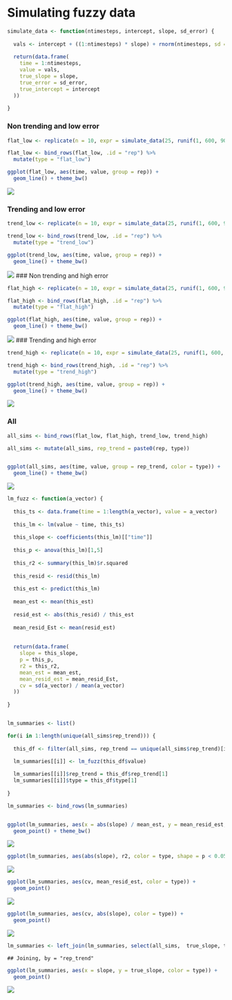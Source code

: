 Simulating fuzzy data
================

``` r
simulate_data <- function(ntimesteps, intercept, slope, sd_error) {
  
  vals <- intercept + ((1:ntimesteps) * slope) + rnorm(ntimesteps, sd = sd_error)
  
  return(data.frame(
    time = 1:ntimesteps,
    value = vals,
    true_slope = slope,
    true_error = sd_error,
    true_intercept = intercept
  ))
  
}
```

### Non trending and low error

``` r
flat_low <- replicate(n = 10, expr = simulate_data(25, runif(1, 600, 900), runif(1, -.5, .5), sd_error = 10), simplify = F)

flat_low <- bind_rows(flat_low, .id = "rep") %>%
  mutate(type = "flat_low")

ggplot(flat_low, aes(time, value, group = rep)) +
  geom_line() + theme_bw()
```

![](fuzz_sims_files/figure-gfm/flat%20low-1.png)<!-- -->

### Trending and low error

``` r
trend_low <- replicate(n = 10, expr = simulate_data(25, runif(1, 600, 900), sample(c(-1, 1), size = 1) * runif(1, 10, 20), sd_error = 10), simplify = F)

trend_low <- bind_rows(trend_low, .id = "rep") %>%
  mutate(type = "trend_low")

ggplot(trend_low, aes(time, value, group = rep)) +
  geom_line() + theme_bw()
```

![](fuzz_sims_files/figure-gfm/trend%20low-1.png)<!-- --> \#\#\# Non
trending and high error

``` r
flat_high <- replicate(n = 10, expr = simulate_data(25, runif(1, 600, 900), runif(1, -.5, .5), sd_error = 50), simplify = F)

flat_high <- bind_rows(flat_high, .id = "rep") %>%
  mutate(type = "flat_high")

ggplot(flat_high, aes(time, value, group = rep)) +
  geom_line() + theme_bw()
```

![](fuzz_sims_files/figure-gfm/flat%20high-1.png)<!-- --> \#\#\#
Trending and high error

``` r
trend_high <- replicate(n = 10, expr = simulate_data(25, runif(1, 600, 900), sample(c(-1, 1), size = 1) * runif(1, 10, 20), sd_error = 50), simplify = F)

trend_high <- bind_rows(trend_high, .id = "rep") %>%
  mutate(type = "trend_high")

ggplot(trend_high, aes(time, value, group = rep)) +
  geom_line() + theme_bw()
```

![](fuzz_sims_files/figure-gfm/trend%20high-1.png)<!-- -->

### All

``` r
all_sims <- bind_rows(flat_low, flat_high, trend_low, trend_high)

all_sims <- mutate(all_sims, rep_trend = paste0(rep, type)) 


ggplot(all_sims, aes(time, value, group = rep_trend, color = type)) +
  geom_line() + theme_bw()
```

![](fuzz_sims_files/figure-gfm/all-1.png)<!-- -->

``` r
lm_fuzz <- function(a_vector) {
  
  this_ts <- data.frame(time = 1:length(a_vector), value = a_vector)
  
  this_lm <- lm(value ~ time, this_ts) 
  
  this_slope <- coefficients(this_lm)[["time"]]
  
  this_p <- anova(this_lm)[1,5]
  
  this_r2 <- summary(this_lm)$r.squared
  
  this_resid <- resid(this_lm)
  
  this_est <- predict(this_lm)
  
  mean_est <- mean(this_est)
  
  resid_est <- abs(this_resid) / this_est
  
  mean_resid_Est <- mean(resid_est)
  
  
  return(data.frame(
    slope = this_slope,
    p = this_p,
    r2 = this_r2,
    mean_est = mean_est,
    mean_resid_est = mean_resid_Est,
    cv = sd(a_vector) / mean(a_vector)
  ))
  
}


lm_summaries <- list()

for(i in 1:length(unique(all_sims$rep_trend))) {
  
  this_df <- filter(all_sims, rep_trend == unique(all_sims$rep_trend)[i])
  
  lm_summaries[[i]] <- lm_fuzz(this_df$value)

  lm_summaries[[i]]$rep_trend = this_df$rep_trend[1]
  lm_summaries[[i]]$type = this_df$type[1]
    
}

lm_summaries <- bind_rows(lm_summaries)


ggplot(lm_summaries, aes(x = abs(slope) / mean_est, y = mean_resid_est, color = type, shape = p < .05)) +
  geom_point() + theme_bw()
```

![](fuzz_sims_files/figure-gfm/extract%20lm%20metrics-1.png)<!-- -->

``` r
ggplot(lm_summaries, aes(abs(slope), r2, color = type, shape = p < 0.05)) + geom_point() + theme_bw()
```

![](fuzz_sims_files/figure-gfm/extract%20lm%20metrics-2.png)<!-- -->

``` r
ggplot(lm_summaries, aes(cv, mean_resid_est, color = type)) +
  geom_point()
```

![](fuzz_sims_files/figure-gfm/extract%20lm%20metrics-3.png)<!-- -->

``` r
ggplot(lm_summaries, aes(cv, abs(slope), color = type)) +
  geom_point()
```

![](fuzz_sims_files/figure-gfm/extract%20lm%20metrics-4.png)<!-- -->

``` r
lm_summaries <- left_join(lm_summaries, select(all_sims,  true_slope, true_error, true_intercept, rep_trend))
```

    ## Joining, by = "rep_trend"

``` r
ggplot(lm_summaries, aes(x = slope, y = true_slope, color = type)) +
  geom_point()
```

![](fuzz_sims_files/figure-gfm/extract%20lm%20metrics-5.png)<!-- -->
